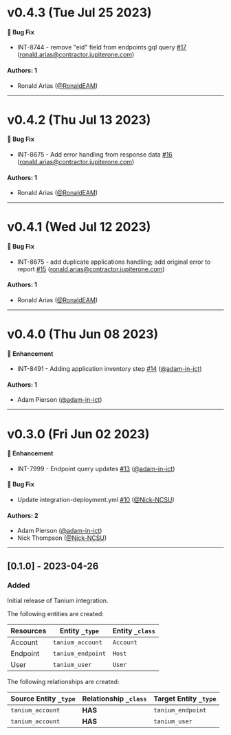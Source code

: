# v0.4.3 (Tue Jul 25 2023)

#### 🐛 Bug Fix

- INT-8744 - remove "eid" field from endpoints gql query [#17](https://github.com/JupiterOne/graph-tanium/pull/17) (ronald.arias@contractor.jupiterone.com)

#### Authors: 1

- Ronald Arias ([@RonaldEAM](https://github.com/RonaldEAM))

---

# v0.4.2 (Thu Jul 13 2023)

#### 🐛 Bug Fix

- INT-8675 - Add error handling from response data [#16](https://github.com/JupiterOne/graph-tanium/pull/16) (ronald.arias@contractor.jupiterone.com)

#### Authors: 1

- Ronald Arias ([@RonaldEAM](https://github.com/RonaldEAM))

---

# v0.4.1 (Wed Jul 12 2023)

#### 🐛 Bug Fix

- INT-8675 - add duplicate applications handling; add original error to report [#15](https://github.com/JupiterOne/graph-tanium/pull/15) (ronald.arias@contractor.jupiterone.com)

#### Authors: 1

- Ronald Arias ([@RonaldEAM](https://github.com/RonaldEAM))

---

# v0.4.0 (Thu Jun 08 2023)

#### 🚀 Enhancement

- INT-8491 - Adding application inventory step [#14](https://github.com/JupiterOne/graph-tanium/pull/14) ([@adam-in-ict](https://github.com/adam-in-ict))

#### Authors: 1

- Adam Pierson ([@adam-in-ict](https://github.com/adam-in-ict))

---

# v0.3.0 (Fri Jun 02 2023)

#### 🚀 Enhancement

- INT-7999 - Endpoint query updates [#13](https://github.com/JupiterOne/graph-tanium/pull/13) ([@adam-in-ict](https://github.com/adam-in-ict))

#### 🐛 Bug Fix

- Update integration-deployment.yml [#10](https://github.com/JupiterOne/graph-tanium/pull/10) ([@Nick-NCSU](https://github.com/Nick-NCSU))

#### Authors: 2

- Adam Pierson ([@adam-in-ict](https://github.com/adam-in-ict))
- Nick Thompson ([@Nick-NCSU](https://github.com/Nick-NCSU))

---

## [0.1.0] - 2023-04-26

### Added

Initial release of Tanium integration.

The following entities are created:

| Resources | Entity `_type`    | Entity `_class` |
| --------- | ----------------- | --------------- |
| Account   | `tanium_account`  | `Account`       |
| Endpoint  | `tanium_endpoint` | `Host`          |
| User      | `tanium_user`     | `User`          |

The following relationships are created:

| Source Entity `_type` | Relationship `_class` | Target Entity `_type` |
| --------------------- | --------------------- | --------------------- |
| `tanium_account`      | **HAS**               | `tanium_endpoint`     |
| `tanium_account`      | **HAS**               | `tanium_user`         |

